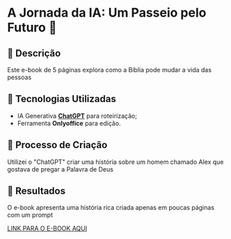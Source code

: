 # A Jornada da IA: Um Passeio pelo Futuro 🌌

## 📒 Descrição
Este e-book de 5 páginas explora como a Bíblia pode mudar a vida das pessoas

## 🤖 Tecnologias Utilizadas
- IA Generativa **[ChatGPT](https://chat.openai.com)** para roteirização;
- Ferramenta **Onlyoffice** para edição.

## 🧐 Processo de Criação
Utilizei o "ChatGPT" criar uma história sobre um homem chamado Alex que gostava de pregar a Palavra de Deus

## 🚀 Resultados
O e-book apresenta uma história rica criada apenas em poucas páginas com um prompt

[LINK PARA O E-BOOK AQUI](https://www.mediafire.com/file/f2e0sg2kzsbg7to/Renovados_pela_Gra%25C3%25A7a-_A_Jornada_de_Alex_e_Helena.pdf/file)
